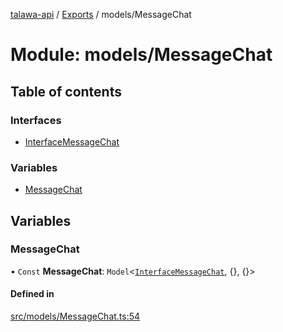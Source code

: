 [talawa-api](../README.md) / [Exports](../modules.md) / models/MessageChat

# Module: models/MessageChat

## Table of contents

### Interfaces

- [InterfaceMessageChat](../interfaces/models_MessageChat.InterfaceMessageChat.md)

### Variables

- [MessageChat](models_MessageChat.md#messagechat)

## Variables

### MessageChat

• `Const` **MessageChat**: `Model`<[`InterfaceMessageChat`](../interfaces/models_MessageChat.InterfaceMessageChat.md), {}, {}\>

#### Defined in

[src/models/MessageChat.ts:54](https://github.com/Nitya-Pasrija/talawa-api/blob/80ec51a/src/models/MessageChat.ts#L54)

